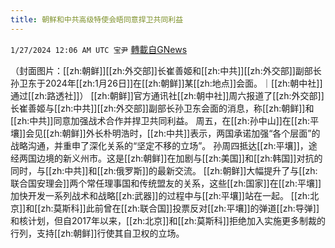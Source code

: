 ```yaml
---
title: 朝鲜和中共高级特使会晤同意捍卫共同利益
---
```

`1/27/2024 12:06 AM UTC 宝尹` [轉載自GNews](https://gnews.org/articles/2257272)

（封面图片：[[zh:朝鲜]][[zh:外交部]]长崔善姬和[[zh:中共]][[zh:外交部]]副部长孙卫东于2024年[[zh:1月26日]]在[[zh:朝鲜]]某[[zh:地点]]会面。｜[[zh:朝中社]]通过[[zh:路透社]]）
[[zh:朝鲜]]官方通讯社[[zh:朝中社]]周六报道了[[zh:外交部]]长崔善姬与[[zh:中共]][[zh:外交部]]副部长孙卫东会面的消息，称[[zh:朝鲜]]和[[zh:中共]]同意加强战术合作并捍卫共同利益。
周五，在[[zh:孙中山]]在[[zh:平壤]]会见[[zh:朝鲜]]外长朴明浩时，[[zh:中共]]表示，两国承诺加强“各个层面”的战略沟通，并重申了深化关系的“坚定不移的立场”。
孙周四抵达[[zh:平壤]]，途经两国边境的新义州市。这是[[zh:朝鲜]]在加剧与[[zh:美国]]和[[zh:韩国]]对抗的同时，与[[zh:中共]]和[[zh:俄罗斯]]的最新交流。
[[zh:朝鲜]]大幅提升了与[[zh:联合国安理会]]两个常任理事国和传统盟友的关系，这些[[zh:国家]]在[[zh:平壤]]加快开发一系列战术和战略[[zh:武器]]的过程中与[[zh:平壤]]站在一起。
[[zh:北京]]和[[zh:莫斯科]]此前曾在[[zh:联合国]]投票反对[[zh:平壤]]的弹道[[zh:导弹]]和核计划，但自2017年以来，[[zh:北京]]和[[zh:莫斯科]]拒绝加入实施更多制裁的行列，支持[[zh:朝鲜]]行使其自卫权的立场。


